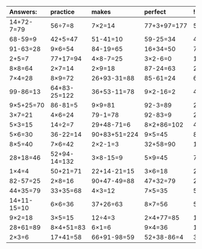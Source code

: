 | Answers: | practice | makes | perfect | ! |
| :--- | :--- | :--- | :--- | :--- |
| 14+72-7=79 | 56÷7=8 | 7×2=14 | 77+3+97=177 | 59+38+94=191 | 
| 68-59=9 | 42+5=47 | 51-41=10 | 59-25=34 | 46-11=35 | 
| 91-63=28 | 9×6=54 | 84-19=65 | 16+34=50 | 7×8=56 | 
| 2+5=7 | 77+17=94 | 4×8-7=25 | 3×2-6=0 | 16-2=14 | 
| 8×8=64 | 2×7=14 | 2×9=18 | 87-24=63 | 24-12=12 | 
| 7×4=28 | 8×9=72 | 26+93-31=88 | 85-61=24 | 6+90=96 | 
| 99-86=13 | 64+83-25=122 | 36+53-11=78 | 9×2-16=2 | 4×5=20 | 
| 9×5+25=70 | 86-81=5 | 9×9=81 | 92-3=89 | 27÷9=3 | 
| 3×7=21 | 4×6=24 | 79-1=78 | 92-83=9 | 2×2=4 | 
| 5×3=15 | 14÷2=7 | 29+48-71=6 | 8×2+86=102 | 4×7-2=26 | 
| 5×6=30 | 36-22=14 | 90+83+51=224 | 9×5=45 | 81÷9=9 | 
| 8×5=40 | 7×6=42 | 2×2-1=3 | 32+58=90 | 1×5=5 | 
| 28+18=46 | 52+94-14=132 | 3×8-15=9 | 5×9=45 | 79+11=90 | 
| 1×4=4 | 50+21=71 | 22+14-21=15 | 3×6=18 | 20+17+60=97 | 
| 82-57=25 | 2×8=16 | 90+47-49=88 | 47+32=79 | 2×4-3=5 | 
| 44+35=79 | 33+35=68 | 4×3=12 | 7×5=35 | 52+25=77 | 
| 14+11-15=10 | 6×6=36 | 37+26=63 | 8×7=56 | 5×7=35 | 
| 9×2=18 | 3×5=15 | 12÷4=3 | 2×4+77=85 | 14÷7=2 | 
| 28+61=89 | 8×4+51=83 | 6×1=6 | 9×4=36 | 13+23=36 | 
| 2×3=6 | 17+41=58 | 66+91-98=59 | 52+38-86=4 | 30+45+49=124 | 
